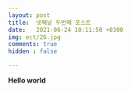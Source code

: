 ```yaml
---
layout: post
title:  넷째날 두번째 포스트 
date:   2021-06-24 10:11:50 +0300
img: ect/26.jpg
comments: true
hidden : false

---
```

**Hello world**




